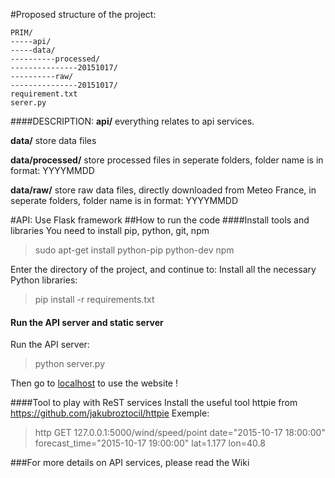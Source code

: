 #Proposed structure of the project: 
```
PRIM/
-----api/
-----data/
----------processed/
---------------20151017/
----------raw/
---------------20151017/
requirement.txt
serer.py
```
####DESCRIPTION:
**api/**
everything relates to api services.

**data/**
store data files

**data/processed/**
store processed files in seperate folders, folder name is in format: YYYYMMDD

**data/raw/**
store raw data files, directly downloaded from Meteo France, in seperate folders, folder name is in format: YYYYMMDD

#API:
Use Flask framework
##How to run the code
####Install tools and libraries
You need to install pip, python, git, npm
> sudo apt-get install python-pip python-dev npm

Enter the directory of the project, and continue to:
Install all the necessary Python libraries:

>pip install -r requirements.txt

#### Run the API server and static server
Run the API server:
> python server.py

Then go to [localhost](http://localhost:5000) to use the website !

####Tool to play with ReST services
Install the useful tool httpie from https://github.com/jakubroztocil/httpie
Exemple: 
>http GET 127.0.0.1:5000/wind/speed/point date="2015-10-17 18:00:00" forecast_time="2015-10-17 19:00:00" lat=1.177 lon=40.8

###For more details on API services, please read the Wiki


